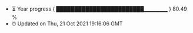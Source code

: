 - ⏳ Year progress { ████████████████████████▁▁▁▁▁▁ } 80.49 %
- ⏰ Updated on Thu, 21 Oct 2021 19:16:06 GMT

